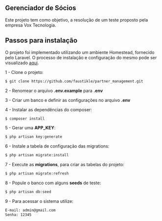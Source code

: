 ## Gerenciador de Sócios
Este projeto tem como objetivo, a resolução de um teste proposto pela empresa Vox Tecnologia.
## Passos para instalação

O projeto foi implementado utilizando um ambiente Homestead, fornecido pelo Laravel. O processo de instalação e configuração do mesmo pode ser visualizado [aqui](https://laravel.com/docs/5.3/homestead#installation-and-setup).

1 - Clone o projeto:
```sh
$ git clone https://github.com/faustikle/partner_management.git
```
2 - Renomear o arquivo **.env.example** para **.env**

3 - Criar um banco e definir as configurações no arquivo **.env**

4 - Instalar as dependências do composer:
```sh
$ composer install
```
5 - Gerar uma **APP_KEY**:
```sh
$ php artisan key:generate
```
6 - Instale a tabela de configuração das migrations:
```sh
$ php artisan migrate:install
```
7 - Execute as **migrations**, para criar as tabelas do projeto:
```sh
$ php artisan migrate:refresh
```
8 - Popule o banco com alguns **seeds** de teste:
```sh
$ php artisan db:seed
```
9 - Para acessar o sistema utilize:
```sh
E-mail: admin@gmail.com
Senha: 12345
```
